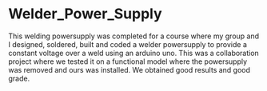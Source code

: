 # Welder_Power_Supply
This welding powersupply was completed for a course where my group and I designed, soldered, built and coded a welder powersupply to provide a constant voltage over a weld using an arduino uno. 
This was a collaboration project where we tested it on a functional model where the powersupply was removed and ours was installed. 
We obtained good results and good grade. 
